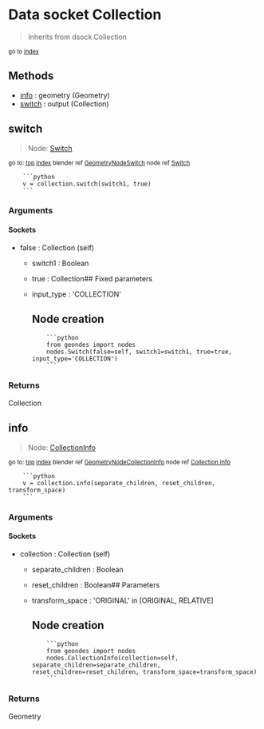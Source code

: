 
# Data socket Collection

> Inherits from dsock.Collection
  
<sub>go to [index](/docs/index.md)</sub>



## Methods

- [info](#info) : geometry (Geometry)
- [switch](#switch) : output (Collection)

## switch

> Node: [Switch](/docs/nodes/Switch.md)
  
<sub>go to: [top](#data-socket-collection) [index](/docs/index.md)
blender ref [GeometryNodeSwitch](https://docs.blender.org/api/current/bpy.types.GeometryNodeSwitch.html)
node ref [Switch](https://docs.blender.org/manual/en/latest/modeling/geometry_nodes/utilities/switch.html) </sub>
                          
        ```python
        v = collection.switch(switch1, true)
        ```

### Arguments


#### Sockets

- false : Collection (self)
  - switch1 : Boolean
  - true : Collection## Fixed parameters
  - input_type : 'COLLECTION'
    
    Node creation
    -------------
            
            ```python
            from geondes import nodes
            nodes.Switch(false=self, switch1=switch1, true=true, input_type='COLLECTION')
            ```

### Returns

Collection


## info

> Node: [CollectionInfo](/docs/nodes/CollectionInfo.md)
  
<sub>go to: [top](#data-socket-collection) [index](/docs/index.md)
blender ref [GeometryNodeCollectionInfo](https://docs.blender.org/api/current/bpy.types.GeometryNodeCollectionInfo.html)
node ref [Collection Info](https://docs.blender.org/manual/en/latest/modeling/geometry_nodes/input/collection_info.html) </sub>
                          
        ```python
        v = collection.info(separate_children, reset_children, transform_space)
        ```

### Arguments


#### Sockets

- collection : Collection (self)
  - separate_children : Boolean
  - reset_children : Boolean## Parameters
  - transform_space : 'ORIGINAL' in [ORIGINAL, RELATIVE]
    
    Node creation
    -------------
            
            ```python
            from geondes import nodes
            nodes.CollectionInfo(collection=self, separate_children=separate_children, reset_children=reset_children, transform_space=transform_space)
            ```

### Returns

Geometry

